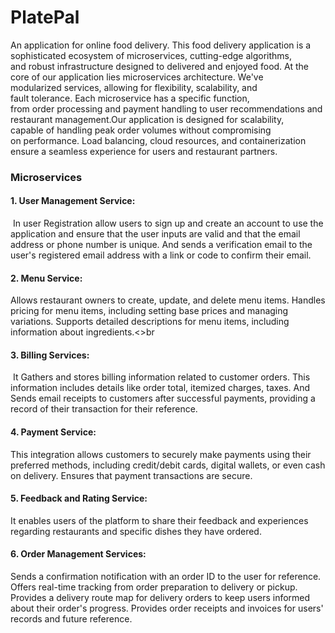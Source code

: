 # PlatePal
An application for online food delivery.
This food delivery application is a sophisticated ecosystem of microservices, cutting-edge algorithms, and robust infrastructure designed to delivered and enjoyed food. At the core of our application lies microservices architecture. We've modularized services, allowing for flexibility, scalability, and fault tolerance. Each microservice has a specific function, from order processing and payment handling to user recommendations and restaurant management.Our application is designed for scalability, capable of handling peak order volumes without compromising on performance. Load balancing, cloud resources, and containerization ensure a seamless experience for users and restaurant partners.
<H3>Microservices</H3>
<H4>1. User Management Service: </H4> In user Registration allow users to sign up and create an account to use the application and ensure that the user inputs are valid and that the email address or phone number is unique. And sends a verification email to the user's registered email address with a link or code to confirm their email.<br>
<H4>2. Menu Service:</H4> Allows restaurant owners to create, update, and delete menu items. Handles pricing for menu items, including setting base prices and managing variations. Supports detailed descriptions for menu items, including information about ingredients.<>br
<H4>3. Billing Services: </H4> It Gathers and stores billing information related to customer orders. This information includes details like order total, itemized charges, taxes. And Sends email receipts to customers after successful payments, providing a record of their transaction for their reference.<br>
<H4>4. Payment Service:</H4> This integration allows customers to securely make payments using their preferred methods, including credit/debit cards, digital wallets, or even cash on delivery. Ensures that payment transactions are secure. <br>
<H4>5. Feedback and Rating Service: </H4>It enables users of the platform to share their feedback and experiences regarding restaurants and specific dishes they have ordered. 
<H4>6. Order Management Services: </H4> Sends a confirmation notification with an order ID to the user for reference. Offers real-time tracking from order preparation to delivery or pickup. Provides a delivery route map for delivery orders to keep users informed about their order's progress. Provides order receipts and invoices for users' records and future reference.<br>
